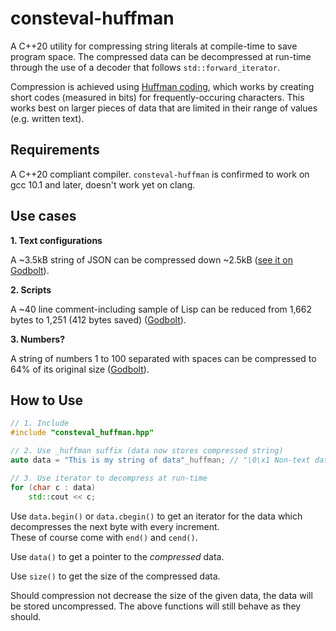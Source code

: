 # consteval-huffman

A C++20 utility for compressing string literals at compile-time to save program space. The compressed data can be decompressed at run-time through the use of a decoder that follows `std::forward_iterator`.

Compression is achieved using [Huffman coding](https://en.wikipedia.org/wiki/Huffman_coding), which works by creating short codes (measured in bits) for frequently-occuring characters. This works best on larger pieces of data that are limited in their range of values (e.g. written text).

## Requirements

A C++20 compliant compiler. `consteval-huffman` is confirmed to work on gcc 10.1 and later, doesn't work yet on clang.

## Use cases

**1. Text configurations**

A ~3.5kB string of JSON can be compressed down ~2.5kB ([see it on Godbolt](https://godbolt.org/z/rqWf4v)).

**2. Scripts**

A ~40 line comment-including sample of Lisp can be reduced from 1,662 bytes to 1,251 (412 bytes saved) ([Godbolt](https://godbolt.org/z/Kbenbh)).

**3. Numbers?**

A string of numbers 1 to 100 separated with spaces can be compressed to 64% of its original size ([Godbolt](https://godbolt.org/z/Te17aM)).

## How to Use

```cpp
// 1. Include
#include "consteval_huffman.hpp"

// 2. Use _huffman suffix (data now stores compressed string)
auto data = "This is my string of data"_huffman; // "\0\x1 Non-text data works too!"

// 3. Use iterator to decompress at run-time
for (char c : data)
    std::cout << c;
```

Use `data.begin()` or `data.cbegin()` to get an iterator for the data which decompresses the next byte with every increment.  
These of course come with `end()` and `cend()`.

Use `data()` to get a pointer to the *compressed* data.

Use `size()` to get the size of the compressed data.

Should compression not decrease the size of the given data, the data will be stored uncompressed. The above functions will still behave as they should.
